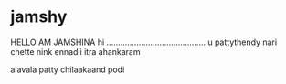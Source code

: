 # jamshy
HELLO AM JAMSHINA
hi
...........................................
u pattythendy  nari chette
nink ennadii itra ahankaram


alavala patty
chilaakaand podi

